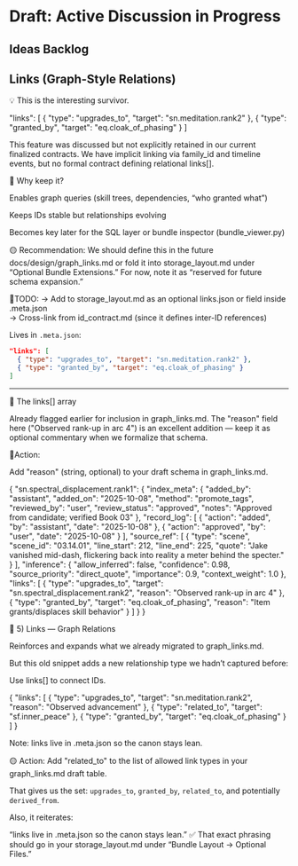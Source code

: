 # Draft: Active Discussion in Progress

## Ideas Backlog

## Links (Graph-Style Relations)

💡 This is the interesting survivor.

"links": [
  { "type": "upgrades_to", "target": "sn.meditation.rank2" },
  { "type": "granted_by", "target": "eq.cloak_of_phasing" }
]

This feature was discussed but not explicitly retained in our current finalized contracts.
We have implicit linking via family_id and timeline events, but no formal contract defining relational links[].

🧠 Why keep it?

Enables graph queries (skill trees, dependencies, “who granted what”)

Keeps IDs stable but relationships evolving

Becomes key later for the SQL layer or bundle inspector (bundle_viewer.py)

🟡 Recommendation:
We should define this in the future docs/design/graph_links.md or fold it into storage_layout.md under “Optional Bundle Extensions.”
For now, note it as “reserved for future schema expansion.”

📍TODO:
→ Add to storage_layout.md as an optional links.json or field inside .meta.json  
→ Cross-link from id_contract.md (since it defines inter-ID references)

Lives in `.meta.json`:

```json
"links": [
  { "type": "upgrades_to", "target": "sn.meditation.rank2" },
  { "type": "granted_by", "target": "eq.cloak_of_phasing" }
]
```

---

🧠 The links[] array

Already flagged earlier for inclusion in graph_links.md.
The "reason" field here ("Observed rank-up in arc 4") is an excellent addition — keep it as optional commentary when we formalize that schema.

📍Action:

Add "reason" (string, optional) to your draft schema in graph_links.md.

{
  "sn.spectral_displacement.rank1": {
    "index_meta": {
      "added_by": "assistant",
      "added_on": "2025-10-08",
      "method": "promote_tags",
      "reviewed_by": "user",
      "review_status": "approved",
      "notes": "Approved from candidate; verified Book 03"
    },
    "record_log": [
      { "action": "added", "by": "assistant", "date": "2025-10-08" },
      { "action": "approved", "by": "user", "date": "2025-10-08" }
    ],
    "source_ref": [
      {
        "type": "scene",
        "scene_id": "03.14.01",
        "line_start": 212,
        "line_end": 225,
        "quote": "Jake vanished mid-dash, flickering back into reality a meter behind the specter."
      }
    ],
    "inference": {
      "allow_inferred": false,
      "confidence": 0.98,
      "source_priority": "direct_quote",
      "importance": 0.9,
      "context_weight": 1.0
    },
    "links": [
      { "type": "upgrades_to", "target": "sn.spectral_displacement.rank2", "reason": "Observed rank-up in arc 4" },
      { "type": "granted_by", "target": "eq.cloak_of_phasing", "reason": "Item grants/displaces skill behavior" }
    ]
  }
}

🔗 5) Links — Graph Relations

Reinforces and expands what we already migrated to graph_links.md.

But this old snippet adds a new relationship type we hadn’t captured before:

Use links[] to connect IDs.

{
  "links": [
    { "type": "upgrades_to", "target": "sn.meditation.rank2", "reason": "Observed advancement" },
    { "type": "related_to", "target": "sf.inner_peace" },
    { "type": "granted_by", "target": "eq.cloak_of_phasing" }
  ]
}

Note: links live in .meta.json so the canon stays lean.

🟡 Action:
Add "related_to" to the list of allowed link types in your graph_links.md draft table.

That gives us the set: `upgrades_to`, `granted_by`, `related_to`, and potentially `derived_from`.

Also, it reiterates:

“links live in .meta.json so the canon stays lean.”
✅ That exact phrasing should go in your storage_layout.md under “Bundle Layout → Optional Files.”
